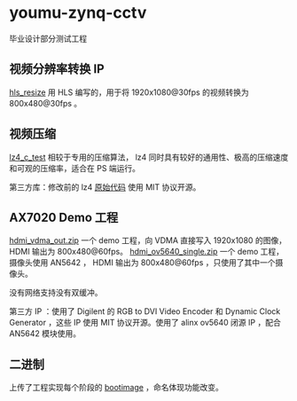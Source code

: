 # youmu-zynq-cctv

毕业设计部分测试工程

## 视频分辨率转换 IP

[hls_resize](hls_resize) 用 HLS 编写的，用于将 1920x1080@30fps 的视频转换为 800x480@30fps 。

## 视频压缩

[lz4_c_test](lz4_c_test) 相较于专用的压缩算法， lz4 同时具有较好的通用性、极高的压缩速度和可观的压缩率，适合在 PS 端运行。

第三方库：修改前的 lz4 [原始代码](https://github.com/lz4/lz4/tree/dev/lib) 使用 MIT 协议开源。

## AX7020 Demo 工程

[hdmi_vdma_out.zip](hdmi_vdma_out.zip) 一个 demo 工程，向 VDMA 直接写入 1920x1080 的图像， HDMI 输出为 800x480@60fps。
[hdmi_ov5640_single.zip](hdmi_ov5640_single.zip) 一个 demo 工程，摄像头使用 AN5642 ， HDMI 输出为 800x480@60fps ，只使用了其中一个摄像头。

没有网络支持没有双缓冲。

第三方 IP ：使用了 Digilent 的 RGB to DVI Video Encoder 和 Dynamic Clock Generator ，这些 IP 使用 MIT 协议开源。使用了 alinx ov5640 闭源 IP ，配合 AN5642 模块使用。

## 二进制

上传了工程实现每个阶段的 [bootimage](bootimages) ，命名体现功能改变。

<!-- ## HDMI 输出时钟计算

使用 [Video Timings Calculator](https://tomverbeure.github.io/video_timings_calculator) ，由于我得屏幕分辨率为 800x480@60Hz ，输入后得到 CVT 的 Pixel Clock 为 29.5MHz 。
-->
